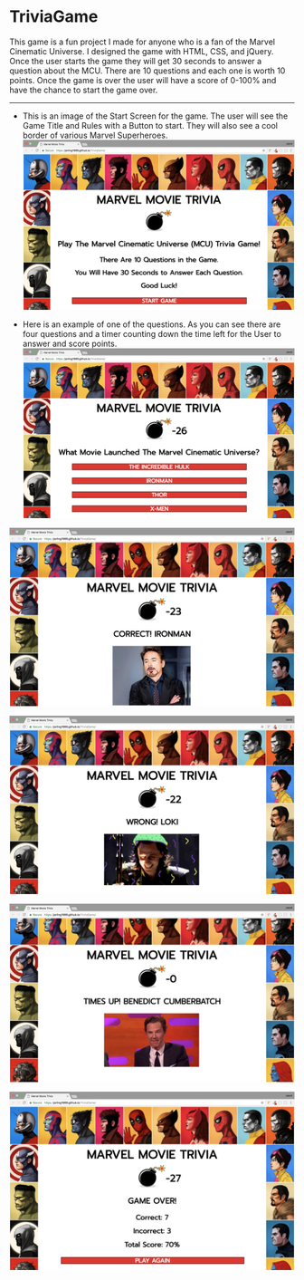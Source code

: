# TriviaGame
This game is a fun project I made for anyone who is a fan of the Marvel Cinematic Universe. I designed the game with HTML, CSS, and jQuery. Once the user starts the game they will get 30 seconds to answer a question about the MCU. There are 10 questions and each one is worth 10 points. Once the game is over the user will have a score of 0-100% and have the chance to start the game over.

---

- This is an image of the Start Screen for the game. The user will see the Game Title and Rules with a Button to start. They will also see a cool border of various Marvel Superheroes.
![START SCREEN](assets/images/read_me/start-screen.png)

- Here is an example of one of the questions. As you can see there are four questions and a timer counting down the time left for the User to answer and score points.
![QUESTION](assets/images/read_me/question.png)

![CORRECT](assets/images/read_me/correct.png)

![INCORRECT](assets/images/read_me/incorrect.png)

![TIMES UP](assets/images/read_me/times-up.png)

![END SCREEN](assets/images/read_me/end-screen.png)
